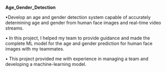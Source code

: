 **Age_Gender_Detection**

•Develop an age and gender detection system capable of accurately determining age and gender from human face 
images and real-time video streams.

• In this project, I helped my team to provide guidance and made the complete ML model for the age and gender 
prediction for human face images with my teammates. 

• This project provided me with experience in managing a team and developing a machine-learning model. 
